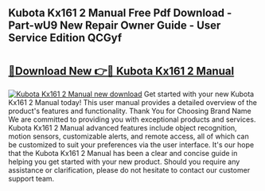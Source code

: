 ## Kubota Kx161 2 Manual Free Pdf Download - Part-wU9 New Repair Owner Guide - User Service Edition QCGyf

# <h2><a href="http://bc95126.oget.top/?id=Kubota+Kx161+2+Manual">🔗Download New 👉🔴 Kubota Kx161 2 Manual</a></h2>

[![Kubota Kx161 2 Manual new download](https://i.imgur.com/5g1atiW.png)](http://bc95126.oget.top/?id=Kubota+Kx161+2+Manual)
Get started with your new Kubota Kx161 2 Manual today! This user manual provides a detailed overview of the product's features and functionality. Thank You for Choosing Brand Name We are committed to providing you with exceptional products and services. Kubota Kx161 2 Manual advanced features include object recognition, motion sensors, customizable alerts, and remote access, all of which can be customized to suit your preferences via the user interface. It's our hope that the Kubota Kx161 2 Manual has been a clear and concise guide in helping you get started with your new product. Should you require any assistance or clarification, please do not hesitate to contact our customer support team.
